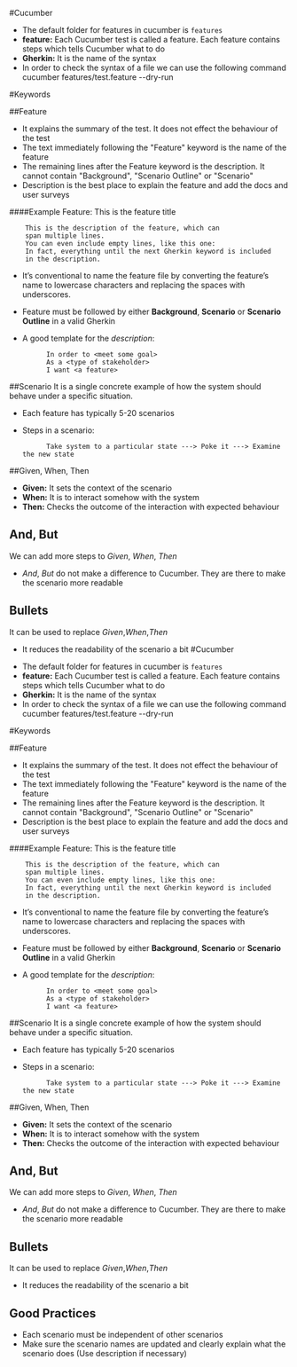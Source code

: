 #Cucumber

- The default folder for features in cucumber is `features`
- __feature:__ Each Cucumber test is called a feature. Each feature contains steps which tells Cucumber what to do
- __Gherkin:__ It is the name of the syntax
- In order to check the syntax of a file we can use the following command
    cucumber features/test.feature --dry-run

#Keywords

##Feature
* It explains the summary of the test. It does not effect the behaviour of the test
* The text immediately following the "Feature" keyword is the name of the feature
* The remaining lines after the Feature keyword is the description. It cannot contain "Background", "Scenario Outline" or "Scenario"
* Description is the best place to  explain the feature and add the docs and user surveys
 
 ####Example
        Feature: This is the feature title
        
        This is the description of the feature, which can
        span multiple lines.
        You can even include empty lines, like this one:
        In fact, everything until the next Gherkin keyword is included  
        in the description.
* It’s conventional to name the feature file by converting the feature’s name to lowercase characters and replacing the spaces with underscores.
* Feature must be followed by either __Background__, __Scenario__ or __Scenario Outline__ in a valid Gherkin
* A good template for the *description*:
            
            In order to <meet some goal> 
            As a <type of stakeholder> 
            I want <a feature>

##Scenario
It is a single concrete example of how the system should behave under a specific situation.

* Each feature has typically 5-20 scenarios
* Steps in a scenario:
        
            Take system to a particular state ---> Poke it ---> Examine the new state

##Given, When, Then
* __Given:__ It sets the context of the scenario
*  __When:__ It is to interact somehow with the system
*  __Then:__ Checks the outcome of the interaction with expected behaviour

## And, But
We can add more steps to _Given_, _When_, _Then_
* _And_, _But_ do not make a difference to Cucumber. They are there to make the scenario more readable

## Bullets
It can be used to replace _Given_,_When_,_Then_
* It reduces the readability of the scenario a bit
#Cucumber

- The default folder for features in cucumber is `features`
- __feature:__ Each Cucumber test is called a feature. Each feature contains steps which tells Cucumber what to do
- __Gherkin:__ It is the name of the syntax
- In order to check the syntax of a file we can use the following command
    cucumber features/test.feature --dry-run

#Keywords

##Feature
* It explains the summary of the test. It does not effect the behaviour of the test
* The text immediately following the "Feature" keyword is the name of the feature
* The remaining lines after the Feature keyword is the description. It cannot contain "Background", "Scenario Outline" or "Scenario"
* Description is the best place to  explain the feature and add the docs and user surveys
 
 ####Example
        Feature: This is the feature title
        
        This is the description of the feature, which can
        span multiple lines.
        You can even include empty lines, like this one:
        In fact, everything until the next Gherkin keyword is included  
        in the description.
* It’s conventional to name the feature file by converting the feature’s name to lowercase characters and replacing the spaces with underscores.
* Feature must be followed by either __Background__, __Scenario__ or __Scenario Outline__ in a valid Gherkin
* A good template for the *description*:
            
            In order to <meet some goal> 
            As a <type of stakeholder> 
            I want <a feature>

##Scenario
It is a single concrete example of how the system should behave under a specific situation.

* Each feature has typically 5-20 scenarios
* Steps in a scenario:
        
            Take system to a particular state ---> Poke it ---> Examine the new state

##Given, When, Then
* __Given:__ It sets the context of the scenario
*  __When:__ It is to interact somehow with the system
*  __Then:__ Checks the outcome of the interaction with expected behaviour

## And, But
We can add more steps to _Given_, _When_, _Then_
* _And_, _But_ do not make a difference to Cucumber. They are there to make the scenario more readable

## Bullets
It can be used to replace _Given_,_When_,_Then_
* It reduces the readability of the scenario a bit
    
## Good Practices
* Each scenario must be independent of other scenarios
* Make sure the scenario names are updated and clearly explain what the scenario does (Use description if necessary)
